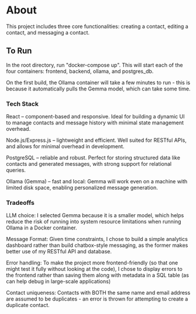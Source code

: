 # About
This project includes three core functionalities: creating a contact, editing a contact, and messaging a contact. 


## To Run

In the root directory, run "docker-compose up". This will start each of the four containers: frontend, backend, ollama, and postgres_db. 

On the first build, the Ollama container will take a few minutes to run - this is because it automatically pulls the Gemma model, which can take some time. 



### Tech Stack

React – component-based and responsive. Ideal for building a dynamic UI to manage contacts and message history with minimal state management overhead.

Node.js/Express.js – lightweight and efficient. Well suited for RESTful APIs, and allows for minimal overhead in development.

PostgreSQL – reliable and robust. Perfect for storing structured data like contacts and generated messages, with strong support for relational queries.

Ollama (Gemma) – fast and local: Gemma will work even on a machine with limited disk space, enabling personalized message generation. 


### Tradeoffs

LLM choice: I selected Gemma because it is a smaller model, which helps reduce the risk of running into system resource limitations when running Ollama in a Docker container.

Message Format: Given time constraints, I chose to build a simple analytics dashboard rather than build chatbox-style messaging, as the former makes better use of my RESTful API and database. 

Error handling: To make the project more frontend-friendly (so that one might test it fully without looking at the code), I chose to display errors to the frontend rather than saving them along with metadata in a SQL table (as can help debug in large-scale applications)

Contact uniqueness: Contacts with BOTH the same name and email address are assumed to be duplicates - an error is thrown for attempting to create a duplicate contact. 

